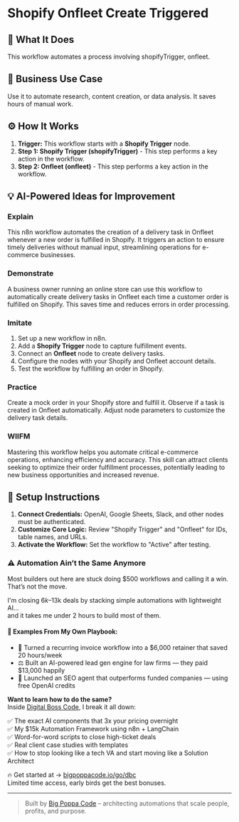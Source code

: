 # Shopify Onfleet Create Triggered

## 🚀 What It Does
This workflow automates a process involving shopifyTrigger, onfleet.

## 💼 Business Use Case
Use it to automate research, content creation, or data analysis. It saves hours of manual work.

## ⚙️ How It Works
1.  **Trigger:** This workflow starts with a **Shopify Trigger** node.
2. **Step 1: Shopify Trigger (shopifyTrigger)** - This step performs a key action in the workflow.
3. **Step 2: Onfleet (onfleet)** - This step performs a key action in the workflow.

## 💡 AI-Powered Ideas for Improvement
### Explain
This n8n workflow automates the creation of a delivery task in Onfleet whenever a new order is fulfilled in Shopify. It triggers an action to ensure timely deliveries without manual input, streamlining operations for e-commerce businesses.

### Demonstrate
A business owner running an online store can use this workflow to automatically create delivery tasks in Onfleet each time a customer order is fulfilled on Shopify. This saves time and reduces errors in order processing.

### Imitate
1. Set up a new workflow in n8n.
2. Add a **Shopify Trigger** node to capture fulfillment events.
3. Connect an **Onfleet** node to create delivery tasks.
4. Configure the nodes with your Shopify and Onfleet account details.
5. Test the workflow by fulfilling an order in Shopify.

### Practice
Create a mock order in your Shopify store and fulfill it. Observe if a task is created in Onfleet automatically. Adjust node parameters to customize the delivery task details.

### WIIFM
Mastering this workflow helps you automate critical e-commerce operations, enhancing efficiency and accuracy. This skill can attract clients seeking to optimize their order fulfillment processes, potentially leading to new business opportunities and increased revenue.

## 🔧 Setup Instructions
1. **Connect Credentials:** OpenAI, Google Sheets, Slack, and other nodes must be authenticated.
2. **Customize Core Logic:** Review "Shopify Trigger" and "Onfleet" for IDs, table names, and URLs.
3. **Activate the Workflow:** Set the workflow to "Active" after testing.

### ⚠️ Automation Ain’t the Same Anymore

Most builders out here are stuck doing $500 workflows and calling it a win.  
That’s not the move.  

I'm closing $6k–$13k deals by stacking simple automations with lightweight AI...  
and it takes me under 2 hours to build most of them.

#### 🧠 Examples From My Own Playbook:
- 🔁 Turned a recurring invoice workflow into a $6,000 retainer that saved 20 hours/week  
- ⚖️ Built an AI-powered lead gen engine for law firms — they paid $13,000 happily  
- 🚀 Launched an SEO agent that outperforms funded companies — using free OpenAI credits  

**Want to learn how to do the same?**  
Inside [Digital Boss Code](https://bigpoppacode.io/go/dbc), I break it all down:

✅ The exact AI components that 3x your pricing overnight  
✅ My $15k Automation Framework using n8n + LangChain  
✅ Word-for-word scripts to close high-ticket deals  
✅ Real client case studies with templates  
✅ How to stop looking like a tech VA and start moving like a Solution Architect  

🔥 Get started at → [bigpoppacode.io/go/dbc](https://bigpoppacode.io/go/dbc)  
Limited time access, early birds get the best bonuses.

---
> Built by [Big Poppa Code](https://bigpoppacode.io) – architecting automations that scale people, profits, and purpose.
